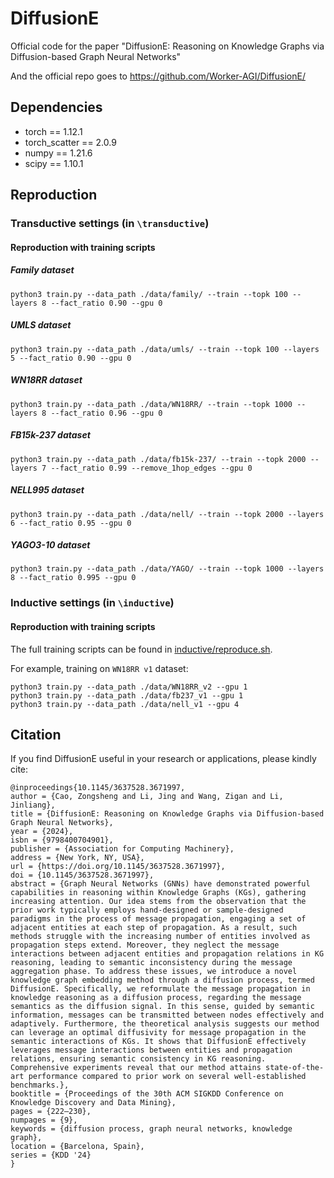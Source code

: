 # DiffusionE
Official code for the paper "DiffusionE: Reasoning on Knowledge Graphs via Diffusion-based Graph Neural Networks"

And the official repo goes to https://github.com/Worker-AGI/DiffusionE/

## Dependencies

- torch == 1.12.1
- torch_scatter == 2.0.9
- numpy == 1.21.6
- scipy == 1.10.1

## Reproduction

### Transductive settings (in `\transductive`)

#### Reproduction with training scripts

##### Family dataset

```
python3 train.py --data_path ./data/family/ --train --topk 100 --layers 8 --fact_ratio 0.90 --gpu 0
```

##### UMLS dataset
```
python3 train.py --data_path ./data/umls/ --train --topk 100 --layers 5 --fact_ratio 0.90 --gpu 0
```

##### WN18RR dataset
```
python3 train.py --data_path ./data/WN18RR/ --train --topk 1000 --layers 8 --fact_ratio 0.96 --gpu 0
```

##### FB15k-237 dataset
```
python3 train.py --data_path ./data/fb15k-237/ --train --topk 2000 --layers 7 --fact_ratio 0.99 --remove_1hop_edges --gpu 0
```

##### NELL995 dataset
```
python3 train.py --data_path ./data/nell/ --train --topk 2000 --layers 6 --fact_ratio 0.95 --gpu 0
```

##### YAGO3-10 dataset
```
python3 train.py --data_path ./data/YAGO/ --train --topk 1000 --layers 8 --fact_ratio 0.995 --gpu 0
```

### Inductive settings (in `\inductive`)

#### Reproduction with training scripts

The full training scripts can be found in [inductive/reproduce.sh](https://github.com/LARS-research/DiffusionE/blob/main/inductive/reproduce.sh).

For example, training on `WN18RR v1` dataset:

```
python3 train.py --data_path ./data/WN18RR_v2 --gpu 1
python3 train.py --data_path ./data/fb237_v1 --gpu 1
python3 train.py --data_path ./data/nell_v1 --gpu 4
```



## Citation

If you find DiffusionE useful in your research or applications, please kindly cite:

```
@inproceedings{10.1145/3637528.3671997,
author = {Cao, Zongsheng and Li, Jing and Wang, Zigan and Li, Jinliang},
title = {DiffusionE: Reasoning on Knowledge Graphs via Diffusion-based Graph Neural Networks},
year = {2024},
isbn = {9798400704901},
publisher = {Association for Computing Machinery},
address = {New York, NY, USA},
url = {https://doi.org/10.1145/3637528.3671997},
doi = {10.1145/3637528.3671997},
abstract = {Graph Neural Networks (GNNs) have demonstrated powerful capabilities in reasoning within Knowledge Graphs (KGs), gathering increasing attention. Our idea stems from the observation that the prior work typically employs hand-designed or sample-designed paradigms in the process of message propagation, engaging a set of adjacent entities at each step of propagation. As a result, such methods struggle with the increasing number of entities involved as propagation steps extend. Moreover, they neglect the message interactions between adjacent entities and propagation relations in KG reasoning, leading to semantic inconsistency during the message aggregation phase. To address these issues, we introduce a novel knowledge graph embedding method through a diffusion process, termed DiffusionE. Specifically, we reformulate the message propagation in knowledge reasoning as a diffusion process, regarding the message semantics as the diffusion signal. In this sense, guided by semantic information, messages can be transmitted between nodes effectively and adaptively. Furthermore, the theoretical analysis suggests our method can leverage an optimal diffusivity for message propagation in the semantic interactions of KGs. It shows that DiffusionE effectively leverages message interactions between entities and propagation relations, ensuring semantic consistency in KG reasoning. Comprehensive experiments reveal that our method attains state-of-the-art performance compared to prior work on several well-established benchmarks.},
booktitle = {Proceedings of the 30th ACM SIGKDD Conference on Knowledge Discovery and Data Mining},
pages = {222–230},
numpages = {9},
keywords = {diffusion process, graph neural networks, knowledge graph},
location = {Barcelona, Spain},
series = {KDD '24}
}
```